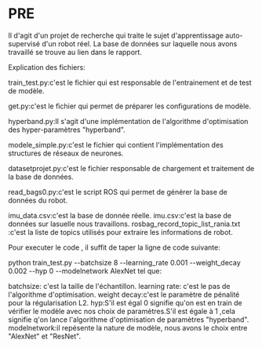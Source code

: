 # PRE

Il d'agit d'un projet de recherche qui traite le sujet d'apprentissage auto-supervisé d'un robot réel.
La base de données sur laquelle nous avons travaillé se trouve au lien dans le rapport.



Explication des fichiers:

train_test.py:c'est le fichier qui est responsable de l'entrainement et de test de modèle.

get.py:c'est le fichier qui permet de préparer les configurations de modèle.

hyperband.py:Il s'agit d'une implémentation de l'algorithme d'optimisation des hyper-paramètres "hyperband".

modele_simple.py:c'est le fichier qui contient l'implémentation des structures de réseaux de neurones.

datasetprojet.py:c'est le fichier responsable de chargement et  traitement de la base de données.

read_bags0.py:c'est le script ROS qui permet de générer la base de données du robot.

imu_data.csv:c'est la base de donnée réelle.
imu.csv:c'est la base de données sur lasuelle nous travaillons.
rosbag_record_topic_list_rania.txt :c'est la liste de topics utilisés pour extraire les informations de robot.



Pour executer le code , il suffit de taper la ligne de code suivante:

python train_test.py --batchsize 8 --learning_rate 0.001 --weight_decay 0.002 --hyp 0 --modelnetwork AlexNet
tel que:

batchsize: c'est la taille de l'échantillon.
learning rate: c'est le pas de l'algorithme d'optimisation.
weight decay:c'est le paramètre de pénalité pour la régularisation L2.
hyp:S'il est égal 0 signifie qu'on est en train de vérifier le modèle avec nos choix de paramètres.S'il est égale à 1 ,cela signifie q'on lance l'algorithme d'optimisation de paramètres "hyperband".
modelnetwork:il repésente la nature de modèle, nous avons le choix entre "AlexNet" et "ResNet".



